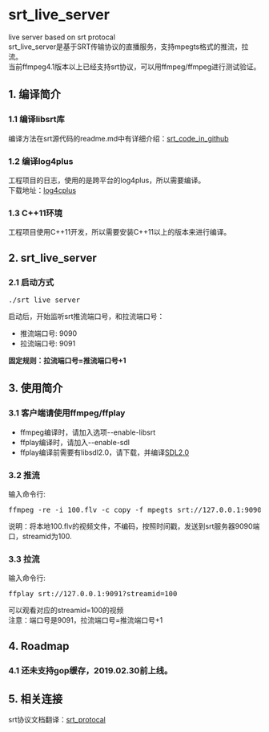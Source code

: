 # srt_live_server
live server based on srt protocal<br/>
srt_live_server是基于SRT传输协议的直播服务，支持mpegts格式的推流，拉流。<br/>
当前ffmpeg4.1版本以上已经支持srt协议，可以用ffmpeg/ffmpeg进行测试验证。

## 1. 编译简介
### 1.1 编译libsrt库
编译方法在srt源代码的readme.md中有详细介绍：[srt_code_in_github](https://github.com/Haivision/srt)

### 1.2 编译log4plus
工程项目的日志，使用的是跨平台的log4plus，所以需要编译。<br/>
下载地址：[log4cplus](https://sourceforge.net/projects/log4cplus/)

### 1.3 C++11环境
工程项目使用C++11开发，所以需要安装C++11以上的版本来进行编译。

## 2. srt_live_server
### 2.1 启动方式
<pre>
./srt_live_server
</pre>
启动后，开始监听srt推流端口号，和拉流端口号：<br/>
* 推流端口号: 9090
* 拉流端口号: 9091

<b>固定规则：拉流端口号=推流端口号+1</b>


## 3. 使用简介
### 3.1 客户端请使用ffmpeg/ffplay
* ffmpeg编译时，请加入选项--enable-libsrt
* ffplay编译时，请加入--enable-sdl
* ffplay编译前需要有libsdl2.0，请下载，并编译[SDL2.0](http://www.libsdl.org/release/SDL2-2.0.9.tar.gz)

### 3.2 推流
输入命令行: <br/>
<pre>
ffmpeg -re -i 100.flv -c copy -f mpegts srt://127.0.0.1:9090?streamid=100
</pre>
说明：将本地100.flv的视频文件，不编码，按照时间戳，发送到srt服务器9090端口，streamid为100.

### 3.3 拉流
输入命令行: <br/>
<pre>
ffplay srt://127.0.0.1:9091?streamid=100
</pre>
可以观看对应的streamid=100的视频<br/>
注意：端口号是9091，拉流端口号=推流端口号+1

## 4. Roadmap
### 4.1 还未支持gop缓存，2019.02.30前上线。

## 5. 相关连接
srt协议文档翻译：[srt_protocal](https://github.com/runner365/read_book/blob/master/SRT/srt_protocol.md)
